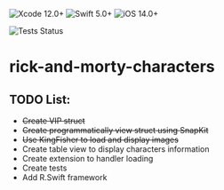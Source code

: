 ![Xcode 12.0+](https://img.shields.io/badge/Xcode-12.0%2B-blue.svg)
![Swift 5.0+](https://img.shields.io/badge/Swift-5.0%2B-orange.svg)
![iOS 14.0+](https://img.shields.io/badge/iOS-14.0%2B-blue.svg)

![Tests Status](https://github.com/julioandherson/rick-and-morty-characters/actions/workflows/Testing.yml/badge.svg)

# rick-and-morty-characters

## TODO List:
- ~~Create VIP struct~~
- ~~Create programmatically view struct using SnapKit~~
- ~~Use KingFisher to load and display images~~
- Create table view to display characters information
- Create extension to handler loading
- Create tests
- Add R.Swift framework
